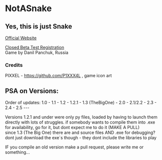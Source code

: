 # NotASnake                                    
## Yes, this is just Snake
[Official Website](https://notasnake.tilda.ws)   
  
[Closed Beta Test Registration](https://notasnake.tilda.ws/closedbeta)  
Game by Danil Panchuk, Russia

### Credits
PIXXEL - https://github.com/P1XXX4L , game icon art

##  PSA on Versions:
Order of updates:
1.0 - 1.1 - 1.2 - 1.2.1 - 1.3 (TheBigOne) - 2.0 - 2.1/2.2 - 2.3 - 2.4 - 2.5 ---

Versions 1.2.1 and under were only py files, loaded by having to launch them directly with lots of struggles. if somebody wants to compile them into .exe for availability, go for it, but dont expect me to do it (MAKE A PULL)    
since 1.3 (The Big One) there are and source files AND .exe for debugging? dont just download the exe`s though - they dont include the libraries to play  

IF you compile an old version make a pull request, please write me or something...
